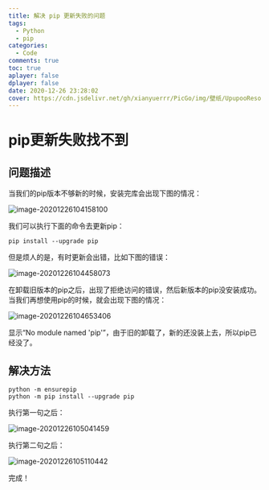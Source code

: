 ```yaml
---
title: 解决 pip 更新失败的问题
tags:
  - Python
  - pip
categories:
  - Code
comments: true
toc: true
aplayer: false
dplayer: false
date: 2020-12-26 23:28:02
cover: https://cdn.jsdelivr.net/gh/xianyuerrr/PicGo/img/壁纸/UpupooResource/2000032802/preview.jpg
---
```

# pip更新失败找不到

## 问题描述

当我们的pip版本不够新的时候，安装完库会出现下图的情况：

![image-20201226104158100](https://img-blog.csdnimg.cn/20201226110404933.png)

我们可以执行下面的命令去更新pip：

```
pip install --upgrade pip
```

但是烦人的是，有时更新会出错，比如下图的错误：

![image-20201226104458073](https://img-blog.csdnimg.cn/2020122611042436.png)

在卸载旧版本的pip之后，出现了拒绝访问的错误，然后新版本的pip没安装成功。当我们再想使用pip的时候，就会出现下图的情况：

![image-20201226104653406](https://img-blog.csdnimg.cn/20201226110436897.png?x-oss-process=image/watermark,type_ZmFuZ3poZW5naGVpdGk,shadow_10,text_aHR0cHM6Ly9ibG9nLmNzZG4ubmV0L3FxXzQzODc0ODM0,size_16,color_FFFFFF,t_70)

显示“No module named 'pip'”，由于旧的卸载了，新的还没装上去，所以pip已经没了。

## 解决方法

```
python -m ensurepip
python -m pip install --upgrade pip
```

执行第一句之后：

![image-20201226105041459](https://img-blog.csdnimg.cn/20201226110447479.png)

执行第二句之后：

![image-20201226105110442](https://img-blog.csdnimg.cn/20201226110456416.png)

完成！
